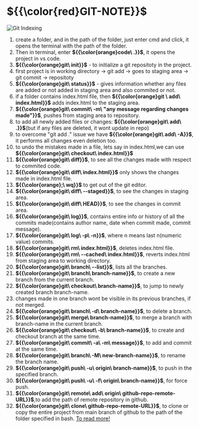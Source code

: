 # ${{\color{red}GIT-NOTE}}$
![Git Indexing](https://static.javatpoint.com/tutorial/git/images/git-index.png)
1. create a folder, and in the path of the folder, just enter cmd and click, it opens the terminal with the path of the folder.
2. Then in terminal, enter **${{\color{orange}code\ .}}$**, it opens the project in vs code.
3. **${{\color{orange}git\ init}}$** - to initialize a git repositoty in the project.
4. first project is in working directory -> git add -> goes to staging area -> git commit -> repositoty
5. **${{\color{orange}git\ status}}$** - gives information whether any files are added or not added in staging area and also commited or not.
6. if a folder contains index.html file, then **${{\color{orange}git \ add\ index.html}}$** adds index.html to the staging area.
7. **${{\color{orange}git\ commit\ -m\ "any message regarding changes made"}}$**, pushes from staging area to repository.
8. to add all newly added files or changes: **${{\color{orange}git\ add\ .}}$**(but if any files are deleted, it wont update in repo)
9. to overcome "git add ." issue we have **${{\color{orange}git\ add\ -A}}$**, it performs all changes even deletion too.
10. to undo the mistakes made in a file, lets say in index.html,we can use **${{\color{orange}git\ checkout\ index.html}}$**
11. **${{\color{orange}git\ diff}}$**, to see all the changes made with respect to commited code.
12. **${{\color{orange}git\ diff\ index.html}}$** only shows the changes made in index.html file.
13. **${{\color{orange};\ wq}}$** to get out of the git editor.
14. **${{\color{orange}git\ diff\ --staged}}$**, to see the changes in staging area.
15. **${{\color{orange}git\ diff\ HEAD}}$**, to see the changes in commit area.
16. **${{\color{orange}git\ log}}$**, contains entire info or history of all the commits made(contains author name, date when commit made, commit message).
17. **${{\color{orange}git\ log\ -p\ -n}}$**, where n means last n(numeric value) commits.
18. **${{\color{orange}git\ rm\ index.html}}$**, deletes index.html file.
19. **${{\color{orange}git\ rm\ --cached\ index.html}}$**, reverts index.html from staging area to working directory.
20. **${{\color{orange}git\ branch\ --list}}$**, lists all the branches.
21. **${{\color{orange}git\ branch\ branch-name}}$**, to create a new branch from the current branch.
22. **${{\color{orange}git\ checkout\ branch-name}}$**, to jump to newly created branch branch-name.
23. changes made in one branch wont be visible in its previous branches, if not merged.
24. **${{\color{orange}git\ branch\ -d\ branch-name}}$**, to delete a branch.
25. **${{\color{orange}git\ merge\ branch-name}}$**, to merge a branch with branch-name in the current branch.
26. **${{\color{orange}git\ checkout\ -b\ branch-name}}$**, to create and checkout branch at the same time.
27. **${{\color{orange}git\ commit\ -a\ -m\ message}}$**, to add and commit at the same time.
28. **${{\color{orange}git\ branch\ -M\ new-branch-name}}$**, to rename the branch name.
29. **${{\color{orange}git\ push\ -u\ origin\ branch-name}}$**, to push in the specified branch.
30. **${{\color{orange}git\ push\ -u\ -f\ origin\ branch-name}}$**, for force push.
31. **${{\color{orange}git\ remote\ add\ origin\ github-repo-remote-URL}}$**,to add the path of remote repository in github.
32. **${{\color{orange}git\ clone\ github-repo-remote-URL}}$**, to clone or copy the entire project from main branch of github to the path of the folder specified in bash.
[To read more!](https://www.javatpoint.com/git)

